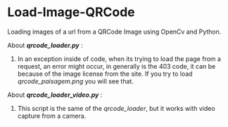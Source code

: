 # Load-Image-QRCode
Loading images of a url from a QRCode Image using OpenCv and Python.

About _**qrcode_loader.py**_ :
1. In an exception inside of code, when its trying to load the page from a request,
   an error might occur, in generally is the 403 code, it can be because of the image
   license from the site. If you try to load *qrcode_paisagem.png* you will see that.

About _**qrcode_loader_video.py**_ :
1. This script is the same of the *qrcode_loader*, but it works with video capture from a camera.
